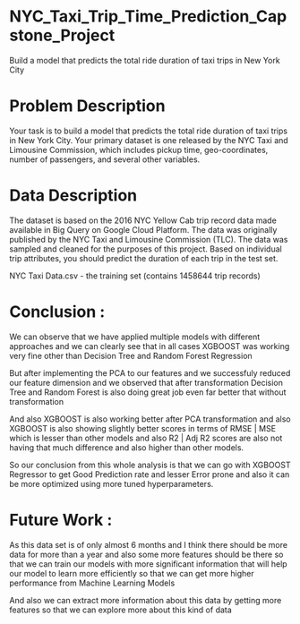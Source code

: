 # NYC_Taxi_Trip_Time_Prediction_Capstone_Project
Build a model that predicts the total ride duration of taxi trips in New York City

# Problem Description

Your task is to build a model that predicts the total ride duration of taxi trips in New York City. Your primary dataset is one released by the NYC Taxi and Limousine Commission, which includes pickup time, geo-coordinates, number of passengers, and several other variables.

# Data Description

The dataset is based on the 2016 NYC Yellow Cab trip record data made available in Big Query on Google Cloud Platform. The data was originally published by the NYC Taxi and Limousine Commission (TLC). The data was sampled and cleaned for the purposes of this project. Based on individual trip attributes, you should predict the duration of each trip in the test set.

NYC Taxi Data.csv - the training set (contains 1458644 trip records)

# Conclusion :

We can observe that we have applied multiple models with different approaches and we can clearly see that in all cases XGBOOST was working very fine other than Decision Tree and Random Forest Regression

But after implementing the PCA to our features and we successfuly reduced our feature dimension and we observed that after transformation Decision Tree and Random Forest is also doing great job even far better that without transformation

And also XGBOOST is also working better after PCA transformation and also XGBOOST is also showing slightly better scores in terms of RMSE | MSE which is lesser than other models and also R2 | Adj R2 scores are also not having that much difference and also higher than other models.

So our conclusion from this whole analysis is that we can go with XGBOOST Regressor to get Good Prediction rate and lesser Error prone and also it can be more optimized using more tuned hyperparameters.

# Future Work :

As this data set is of only almost 6 months and I think there should be more data for more than a year and also some more features should be there so that we can train our models with more significant information that will help our model to learn more efficiently so that we can get more higher performance from Machine Learning Models

And also we can extract more information about this data by getting more features so that we can explore more about this kind of data
